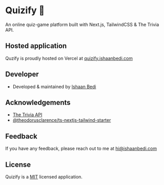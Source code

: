 # Quizify 🎯

An online quiz-game platform built with Next.js, TailwindCSS & The Trivia API.

## Hosted application

Quzify is proudly hosted on Vercel at [quizify.ishaanbedi.com](https://quizify.ishaanbedi.com/)

## Developer

- Developed & maintained by [Ishaan Bedi](https://www.ishaanbedi.com/)

## Acknowledgements

- [The Trivia API](https://the-trivia-api.com/)
- [@theodorusclarence/ts-nextjs-tailwind-starter](https://github.com/theodorusclarence/ts-nextjs-tailwind-starter)

## Feedback

If you have any feedback, please reach out to me at hi@ishaanbedi.com

## **License**

Quizify is a [MIT](https://choosealicense.com/licenses/mit/) licensed application.

